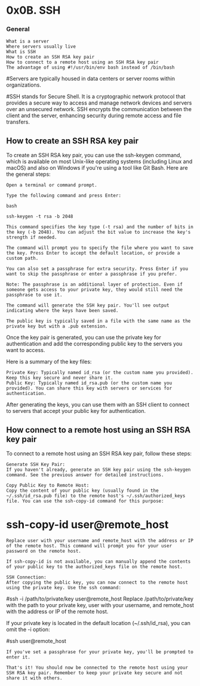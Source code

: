 <h1> 0x0B. SSH </h1>


<h3>General</h3>

    What is a server
    Where servers usually live
    What is SSH
    How to create an SSH RSA key pair
    How to connect to a remote host using an SSH RSA key pair
    The advantage of using #!/usr/bin/env bash instead of /bin/bash


#Servers are typically housed in data centers or server rooms within organizations.

#SSH stands for Secure Shell. It is a cryptographic network protocol that provides a secure way to access and manage network devices and servers over an unsecured network. SSH encrypts the communication between the client and the server, enhancing security during remote access and file transfers.


<h2>How to create an SSH RSA key pair</h2>
To create an SSH RSA key pair, you can use the ssh-keygen command, which is available on most Unix-like operating systems (including Linux and macOS) and also on Windows if you're using a tool like Git Bash. Here are the general steps:

    Open a terminal or command prompt.

    Type the following command and press Enter:

    bash

    ssh-keygen -t rsa -b 2048

    This command specifies the key type (-t rsa) and the number of bits in the key (-b 2048). You can adjust the bit value to increase the key's strength if needed.

    The command will prompt you to specify the file where you want to save the key. Press Enter to accept the default location, or provide a custom path.

    You can also set a passphrase for extra security. Press Enter if you want to skip the passphrase or enter a passphrase if you prefer.

    Note: The passphrase is an additional layer of protection. Even if someone gets access to your private key, they would still need the passphrase to use it.

    The command will generate the SSH key pair. You'll see output indicating where the keys have been saved.

    The public key is typically saved in a file with the same name as the private key but with a .pub extension.

Once the key pair is generated, you can use the private key for authentication and add the corresponding public key to the servers you want to access.

Here is a summary of the key files:

    Private Key: Typically named id_rsa (or the custom name you provided). Keep this key secure and never share it.
    Public Key: Typically named id_rsa.pub (or the custom name you provided). You can share this key with servers or services for authentication.

After generating the keys, you can use them with an SSH client to connect to servers that accept your public key for authentication.



<h2>How connect to a remote host using an SSH RSA key pair </h2>

To connect to a remote host using an SSH RSA key pair, follow these steps:

    Generate SSH Key Pair:
    If you haven't already, generate an SSH key pair using the ssh-keygen command. See the previous answer for detailed instructions.

    Copy Public Key to Remote Host:
    Copy the content of your public key (usually found in the ~/.ssh/id_rsa.pub file) to the remote host's ~/.ssh/authorized_keys file. You can use the ssh-copy-id command for this purpose:

# ssh-copy-id user@remote_host


    Replace user with your username and remote_host with the address or IP of the remote host. This command will prompt you for your user password on the remote host.

    If ssh-copy-id is not available, you can manually append the contents of your public key to the authorized_keys file on the remote host.

    SSH Connection:
    After copying the public key, you can now connect to the remote host using the private key. Use the ssh command:

#ssh -i /path/to/private/key user@remote_host
Replace /path/to/private/key with the path to your private key, user with your username, and remote_host with the address or IP of the remote host.

If your private key is located in the default location (~/.ssh/id_rsa), you can omit the -i option:

#ssh user@remote_host

    If you've set a passphrase for your private key, you'll be prompted to enter it.

    That's it! You should now be connected to the remote host using your SSH RSA key pair. Remember to keep your private key secure and not share it with others.


